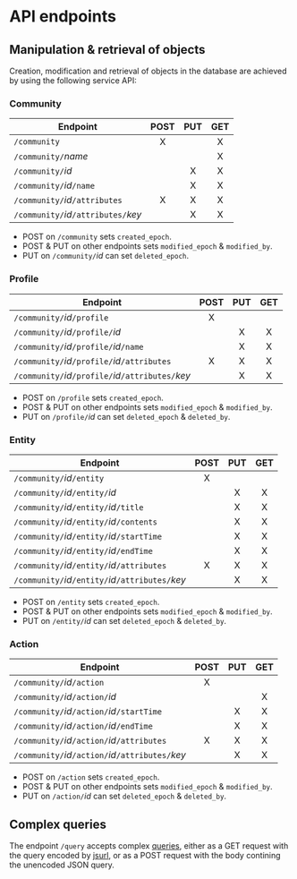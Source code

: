 # API endpoints

## Manipulation & retrieval of objects

Creation, modification and retrieval of objects in the database are achieved by using the following service API:

### Community

| Endpoint                             | POST | PUT | GET |
| ------------------------------------ |:----:|:---:|:---:|
| `/community`                         | X    |     | X   |
| `/community/`*name*                  |      |     | X   |
| `/community/`*id*                    |      | X   | X   |
| `/community/`*id*`/name`             |      | X   | X   |
| `/community/`*id*`/attributes`       | X    | X   | X   |
| `/community/`*id*`/attributes/`*key* |      | X   | X   |

- POST on `/community` sets `created_epoch`.
- POST & PUT on other endpoints sets `modified_epoch` & `modified_by`.
- PUT on `/community/`*id* can set `deleted_epoch`.

### Profile

| Endpoint                                            | POST | PUT | GET |
| --------------------------------------------------- |:----:|:---:|:---:|
| `/community/`*id*`/profile`                         | X    |     |     |
| `/community/`*id*`/profile/`*id*                    |      | X   | X   |
| `/community/`*id*`/profile/`*id*`/name`             |      | X   | X   |
| `/community/`*id*`/profile/`*id*`/attributes`       | X    | X   | X   |
| `/community/`*id*`/profile/`*id*`/attributes/`*key* |      | X   | X   |

- POST on `/profile` sets `created_epoch`.
- POST & PUT on other endpoints sets `modified_epoch` & `modified_by`.
- PUT on `/profile/`*id* can set `deleted_epoch` & `deleted_by`.

### Entity

| Endpoint                                            | POST | PUT | GET |
| --------------------------------------------------- |:----:|:---:|:---:|
| `/community/`*id*`/entity`                          | X    |     |     |
| `/community/`*id*`/entity/`*id*                     |      | X   | X   |
| `/community/`*id*`/entity/`*id*`/title`             |      | X   | X   |
| `/community/`*id*`/entity/`*id*`/contents`          |      | X   | X   |
| `/community/`*id*`/entity/`*id*`/startTime`         |      | X   | X   |
| `/community/`*id*`/entity/`*id*`/endTime`           |      | X   | X   |
| `/community/`*id*`/entity/`*id*`/attributes`        | X    | X   | X   |
| `/community/`*id*`/entity/`*id*`/attributes/`*key*  |      | X   | X   |

- POST on `/entity` sets `created_epoch`.
- POST & PUT on other endpoints sets `modified_epoch` & `modified_by`.
- PUT on `/entity/`*id* can set `deleted_epoch` & `deleted_by`.

### Action

| Endpoint                                            | POST | PUT | GET |
| --------------------------------------------------- |:----:|:---:|:---:|
| `/community/`*id*`/action`                          | X    |     |     |
| `/community/`*id*`/action/`*id*                     |      |     | X   |
| `/community/`*id*`/action/`*id*`/startTime`         |      | X   | X   |
| `/community/`*id*`/action/`*id*`/endTime`           |      | X   | X   |
| `/community/`*id*`/action/`*id*`/attributes`        | X    | X   | X   |
| `/community/`*id*`/action/`*id*`/attributes/`*key*  |      | X   | X   |

- POST on `/action` sets `created_epoch`.
- POST & PUT on other endpoints sets `modified_epoch` & `modified_by`.
- PUT on `/action/`*id* can set `deleted_epoch` & `deleted_by`.

## Complex queries

The endpoint `/query` accepts complex [queries](query-language.md), either as a GET request with the query encoded by [jsurl](https://www.npmjs.com/package/jsurl), or as a POST request with the body contining the unencoded JSON query.



